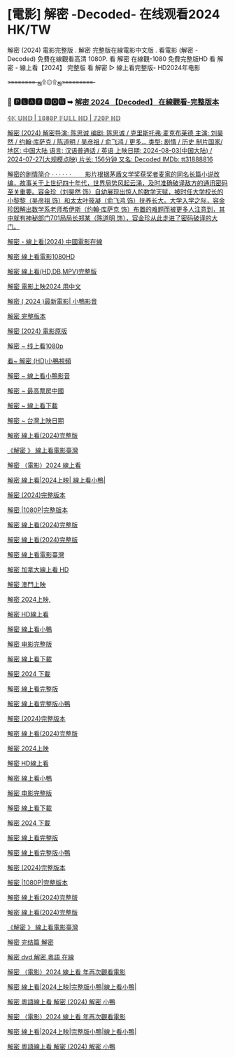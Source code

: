 # [電影]  解密 -Decoded- 在线观看2024 HK/TW

解密 (2024) 電影完整版 . 解密 完整版在線電影中文版 . 看電影 (解密 - Decoded) 免費在線觀看高清 1080P.
看 解密 在線觀-1080 免費完整版HD
看 解密 - 線上看【2024】 完整版
看 解密 ▷ 線上看完整版- HD2024年电影

=̶=̶=̶=̶=̶=̶=̶=̶ ஜ۩۞۩ஜ=̶=̶=̶=̶=̶=̶=̶=̶=̶

### 💯 🅿🅻🅰🆈 🅽🅾🆆 ➥ <a href="https://cinesecure.com/zh/movie/1241486" rel="nofollow">解密 2024 【Decoded】 在線觀看-完整版本</p>

𝟜𝕂 𝕌ℍ𝔻 | 𝟙𝟘𝟠𝟘ℙ 𝔽𝕌𝕃𝕃 ℍ𝔻 | 𝟟𝟚𝟘ℙ ℍ𝔻

解密 (2024)
解密导演: 陈思诚
编剧: 陈思诚 / 克里斯托弗·麦克布莱德
主演: 刘昊然 / 约翰·库萨克 / 陈道明 / 吴彦祖 / 俞飞鸿 / 更多...
类型: 剧情 / 历史
制片国家/地区: 中国大陆
语言: 汉语普通话 / 英语
上映日期: 2024-08-03(中国大陆) / 2024-07-27(大规模点映)
片长: 156分钟
又名: Decoded
IMDb: tt31888816

解密的剧情简介 · · · · · ·
　　影片根据茅盾文学奖获奖者麦家的同名长篇小说改编，故事关于上世纪四十年代，世界局势风起云涌，及时准确破译敌方的通讯密码至关重要。容金珍（刘昊然 饰）自幼展现出惊人的数学天赋，被时任大学校长的小黎黎（吴彦祖 饰）和太太叶筱凝（俞飞鸿 饰）抚养长大。大学入学之际，容金珍因解出数学系老师希伊斯（约翰·库萨克 饰）布置的难题而被更多人注意到，其中就有神秘部门701局局长郑某（陈道明 饰），容金珍从此走进了密码破译的大门。

解密 - 線上看(2024) 中國電影在線

解密 線上看電影1080HD

解密 線上看(HD,DB,MPV)完整版

解密 電影上映2024 用中文

解密 ( 2024 )最新電影| 小鴨影音

解密 完整版本

解密 (2024) 電影原版

解密 ~ 线上看1080p

看~ 解密 (HD)小鴨視頻

解密 ~  線上看小鴨影音

解密 ~  最高票房中國

解密 ~  線上看下載

解密 ~  台灣上映日期

解密 線上看(2024)完整版

《解密 》 線上看電影臺灣

解密 （電影）2024 線上看

解密 線上看|2024上映| 線上看小鴨|

解密 (2024)完整版本

解密 |1080P|完整版本

解密 線上看(2024)完整版

解密 線上看(2024)完整版

解密 線上看電影臺灣

解密 加拿大線上看 HD

解密 澳門上映

解密 2024上映,

解密 HD線上看

解密 線上看小鴨

解密 电影完整版

解密 線上看下載

解密 2024 下載

解密 線上看完整版

解密 線上看完整版小鴨

解密 (2024)完整版本

解密 線上看(2024)完整版

解密 2024上映

解密 HD線上看

解密 線上看小鴨

解密 电影完整版

解密 線上看下載

解密 2024 下載

解密 線上看完整版

解密 線上看完整版小鴨

解密 (2024)完整版本

解密 |1080P|完整版本

解密 線上看(2024)完整版

解密 線上看(2024)完整版

《解密 》 線上看電影臺灣

解密 完结篇 解密

解密 dvd 解密 粵語 在線

解密 （電影）2024 線上看 年再次觀看電影

解密 線上看|2024上映|完整版小鴨|線上看小鴨|

解密 粵語線上看 解密 (2024) 解密 小鴨

解密 （電影）2024 線上看 年再次觀看電影

解密 線上看|2024上映|完整版小鴨|線上看小鴨|

解密 粵語線上看 解密 (2024) 解密 小鴨


